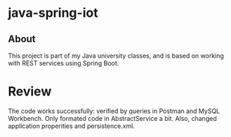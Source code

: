 # java-spring-iot
## About
This project is part of my Java university classes, and is based on working with REST services using Spring Boot.

# Review
The code works successfully: verified by queries in Postman and MySQL Workbench. Only formated code in AbstractService a bit. Also, changed 
application properities and persistence.xml.

